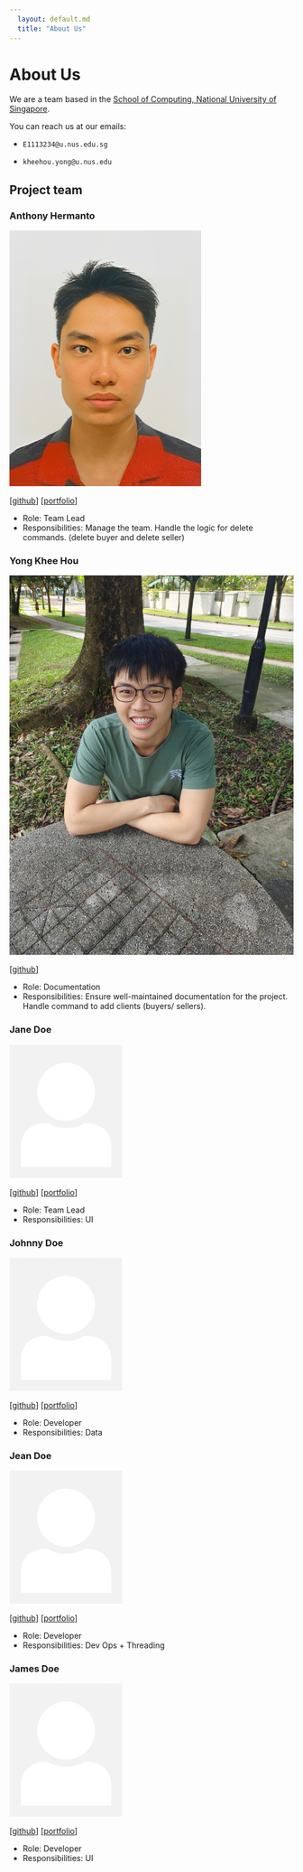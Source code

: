 ```yaml
---
  layout: default.md
  title: "About Us"
---
```


# About Us

We are a team based in the [School of Computing, National University of Singapore](http://www.comp.nus.edu.sg).

You can reach us at our emails: 

- `E1113234@u.nus.edu.sg`

- `kheehou.yong@u.nus.edu`

## Project team

### Anthony Hermanto

![Anthony picture](./images/thony-ui.png)

[[github](https://github.com/thony-ui)]
[[portfolio](https://www.anthonyhermanto.com)]

* Role: Team Lead
* Responsibilities: Manage the team. Handle the logic for delete commands. (delete buyer and delete seller)

### Yong Khee Hou

![Khee Hou picture](./images/yongkheehou.png)

[[github](https://github.com/yongkheehou)]

* Role: Documentation
* Responsibilities: Ensure well-maintained documentation for the project. Handle command to add clients (buyers/ sellers).

### Jane Doe

<img src="images/johndoe.png" width="200px">

[[github](http://github.com/johndoe)]
[[portfolio](team/johndoe.md)]

* Role: Team Lead
* Responsibilities: UI

### Johnny Doe

<img src="images/johndoe.png" width="200px">

[[github](http://github.com/johndoe)] [[portfolio](team/johndoe.md)]

* Role: Developer
* Responsibilities: Data

### Jean Doe

<img src="images/johndoe.png" width="200px">

[[github](http://github.com/johndoe)]
[[portfolio](team/johndoe.md)]

* Role: Developer
* Responsibilities: Dev Ops + Threading

### James Doe

<img src="images/johndoe.png" width="200px">

[[github](http://github.com/johndoe)]
[[portfolio](team/johndoe.md)]

* Role: Developer
* Responsibilities: UI
